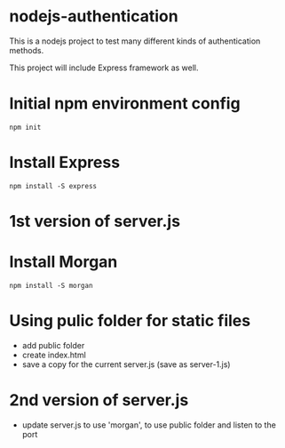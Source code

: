 # nodejs-authentication

This is a nodejs project to test many different kinds of authentication methods.

This project will include Express framework as well.

# Initial npm environment config

```
npm init
```

# Install Express

```
npm install -S express
```

# 1st version of server.js

# Install Morgan

```
npm install -S morgan
```

# Using pulic folder for static files

* add public folder
* create index.html
* save a copy for the current server.js (save as server-1.js)

# 2nd version of server.js

* update server.js to use 'morgan', to use public folder and listen to the port
